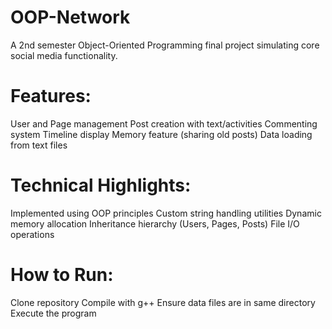 # OOP-Network
A 2nd semester Object-Oriented Programming final project simulating core social media functionality.

# Features:
User and Page management
Post creation with text/activities
Commenting system
Timeline display
Memory feature (sharing old posts)
Data loading from text files

# Technical Highlights:
Implemented using OOP principles
Custom string handling utilities
Dynamic memory allocation
Inheritance hierarchy (Users, Pages, Posts)
File I/O operations

# How to Run:
Clone repository
Compile with g++
Ensure data files are in same directory
Execute the program
